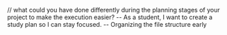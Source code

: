 // what could you have done differently during the planning stages of your project to make the execution easier?
  -- As a student, I want to create a study plan so I can stay focused.
  -- Organizing the file structure early